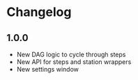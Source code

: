 # Changelog

## 1.0.0

- New DAG logic to cycle through steps
- New API for steps and station wrappers
- New settings window
